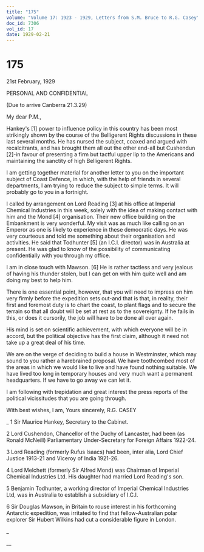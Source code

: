 ```yaml
---
title: "175"
volume: "Volume 17: 1923 - 1929, Letters from S.M. Bruce to R.G. Casey"
doc_id: 7306
vol_id: 17
date: 1929-02-21
---
```


# 175

21st February, 1929

PERSONAL AND CONFIDENTIAL

(Due to arrive Canberra 21.3.29)

My dear P.M.,

Hankey's [1] power to influence policy in this country has been most strikingly shown by the course of the Belligerent Rights discussions in these last several months. He has nursed the subject, coaxed and argued with recalcitrants, and has brought them all out the other end-all but Cushendun [2]-in favour of presenting a firm but tactful upper lip to the Americans and maintaining the sanctity of high Belligerent Rights.

I am getting together material for another letter to you on the important subject of Coast Defence, in which, with the help of friends in several departments, I am trying to reduce the subject to simple terms. It will probably go to you in a fortnight.

I called by arrangement on Lord Reading [3] at his office at Imperial Chemical Industries in this week, solely with the idea of making contact with him and the Mond [4] organisation. Their new office building on the Embankment is very wonderful. My visit was as much like calling on an Emperor as one is likely to experience in these democratic days. He was very courteous and told me something about their organisation and activities. He said that Todhunter [5] (an I.C.I. director) was in Australia at present. He was glad to know of the possibility of communicating confidentially with you through my office.

I am in close touch with Mawson. [6] He is rather tactless and very jealous of having his thunder stolen, but I can get on with him quite well and am doing my best to help him.

There is one essential point, however, that you will need to impress on him very firmly before the expedition sets out-and that is that, in reality, their first and foremost duty is to chart the coast, to plant flags and to secure the terrain so that all doubt will be set at rest as to the sovereignty. If he fails in this, or does it cursorily, the job will have to be done all over again.

His mind is set on scientific achievement, with which everyone will be in accord, but the political objective has the first claim, although it need not take up a great deal of his time.

We are on the verge of deciding to build a house in Westminster, which may sound to you rather a harebrained proposal. We have toothcombed most of the areas in which we would like to live and have found nothing suitable. We have lived too long in temporary houses and very much want a permanent headquarters. If we have to go away we can let it.

I am following with trepidation and great interest the press reports of the political vicissitudes that you are going through.

With best wishes, I am, Yours sincerely, R.G. CASEY 

_ 1 Sir Maurice Hankey, Secretary to the Cabinet.

2 Lord Cushendon, Chancellor of the Duchy of Lancaster, had been (as Ronald McNeill) Parliamentary Under-Secretary for Foreign Affairs 1922-24.

3 Lord Reading (formerly Rufus Isaacs) had been, inter alia, Lord Chief Justice 1913-21 and Viceroy of India 1921-26.

4 Lord Melchett (formerly Sir Alfred Mond) was Chairman of Imperial Chemical Industries Ltd. His daughter had married Lord Reading's son.

5 Benjamin Todhunter, a working director of Imperial Chemical Industries Ltd, was in Australia to establish a subsidiary of I.C.I.

6 Sir Douglas Mawson, in Britain to rouse interest in his forthcoming Antarctic expedition, was irritated to find that fellow-Australian polar explorer Sir Hubert Wilkins had cut a considerable figure in London.

_

__
